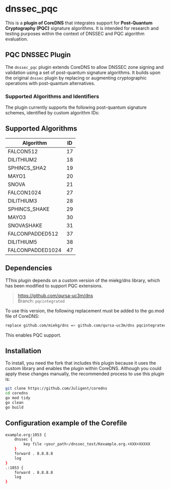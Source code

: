 # dnssec_pqc
This is a **plugin of CoreDNS** that integrates support for **Post-Quantum Cryptography (PQC)** signature algorithms. It is intended for research and testing purposes within the context of DNSSEC and PQC algorithm evaluation.


## PQC DNSSEC Plugin

The `dnssec_pqc` plugin extends CoreDNS to allow DNSSEC zone signing and validation using a set of post-quantum signature algorithms. It builds upon the original `dnssec` plugin by replacing or augmenting cryptographic operations with post-quantum alternatives. 

### Supported Algorithms and Identifiers

The plugin currently supports the following post-quantum signature schemes, identified by custom algorithm IDs:

## Supported Algorithms
| Algorithm        | ID |
|------------------|----|
| FALCON512        | 17 |
| DILITHIUM2       | 18 |
| SPHINCS_SHA2     | 19 |
| MAYO1            | 20 |
| SNOVA            | 21 |
| FALCON1024       | 27 |
| DILITHIUM3       | 28 |
| SPHINCS_SHAKE    | 29 |
| MAYO3            | 30 |
| SNOVASHAKE       | 31 |
| FALCONPADDED512  | 37 |
| DILITHIUM5       | 38 |
| FALCONPADDED1024 | 47 |

## Dependencies

TThis plugin depends on a custom version of the miekg/dns library, which has been modified to support PQC extensions.
  
> https://github.com/qursa-uc3m/dns  
> Branch: `pqcintegrated`

To use this version, the following replacement must be added to the go.mod file of CoreDNS:

```bash
replace github.com/miekg/dns => github.com/qursa-uc3m/dns pqcintegrated
```
This enables PQC support.



## Installation

To install, you need the fork that includes this plugin because it uses the custom library and enables the plugin within CoreDNS. Although you could apply these changes manually, the recommended process to use this plugin is: 

```bash
git clone https://github.com/Juligent/coredns
cd coredns
go mod tidy
go clean
go build
```

## Configuration example of the Corefile


```bash
example.org:1053 {
    dnssec {
        key file <your_path>/dnssec_test/Kexample.org.+XXX+XXXXX
    }
    forward . 8.8.8.8
    log
}
.:1053 {
    forward . 8.8.8.8
    log
}
```

